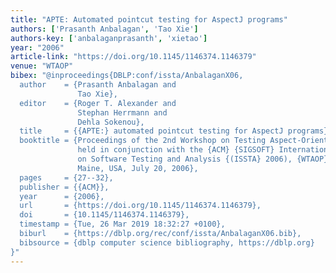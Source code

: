 ```yaml
---
title: "APTE: Automated pointcut testing for AspectJ programs"
authors: ['Prasanth Anbalagan', 'Tao Xie']
authors-key: ['anbalaganprasanth', 'xietao']
year: "2006"
article-link: "https://doi.org/10.1145/1146374.1146379"
venue: "WTAOP"
bibex: "@inproceedings{DBLP:conf/issta/AnbalaganX06,
  author    = {Prasanth Anbalagan and
               Tao Xie},
  editor    = {Roger T. Alexander and
               Stephan Herrmann and
               Dehla Sokenou},
  title     = {{APTE:} automated pointcut testing for AspectJ programs},
  booktitle = {Proceedings of the 2nd Workshop on Testing Aspect-Oriented Programs,
               held in conjunction with the {ACM} {SIGSOFT} International Symposium
               on Software Testing and Analysis {(ISSTA} 2006), {WTAOP} 2006, Portland,
               Maine, USA, July 20, 2006},
  pages     = {27--32},
  publisher = {{ACM}},
  year      = {2006},
  url       = {https://doi.org/10.1145/1146374.1146379},
  doi       = {10.1145/1146374.1146379},
  timestamp = {Tue, 26 Mar 2019 18:32:27 +0100},
  biburl    = {https://dblp.org/rec/conf/issta/AnbalaganX06.bib},
  bibsource = {dblp computer science bibliography, https://dblp.org}
}"
---
```

